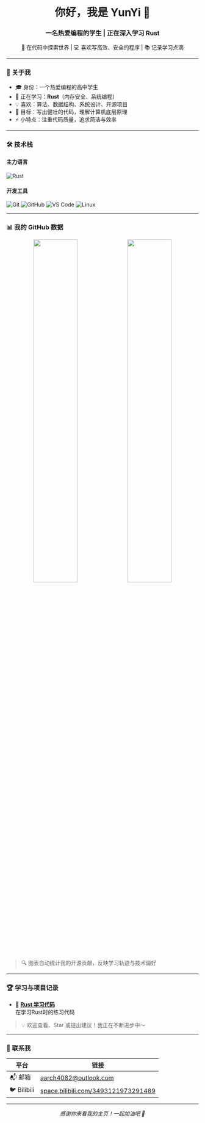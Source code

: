 <h1 align="center">你好，我是 <b>YunYi</b> 👋</h1>
<h3 align="center">一名热爱编程的学生 | 正在深入学习 Rust</h3>

<p align="center">
  🌱 在代码中探索世界 | 💻 喜欢写高效、安全的程序 | 📚 记录学习点滴
</p>

---

### 🧩 关于我

- 🎓 身份：一个热爱编程的高中学生
- 🔧 正在学习：**Rust**（内存安全、系统编程）
- 💡 喜欢：算法、数据结构、系统设计、开源项目
- 📝 目标：写出健壮的代码，理解计算机底层原理
- ⚡ 小特点：注重代码质量，追求简洁与效率

---

### 🛠️ 技术栈

#### 主力语言
![Rust](https://img.shields.io/badge/-Rust-000000?style=for-the-badge&logo=rust&logoColor=white)

#### 开发工具
![Git](https://img.shields.io/badge/-Git-F05032?style=for-the-badge&logo=git&logoColor=white)
![GitHub](https://img.shields.io/badge/-GitHub-181717?style=for-the-badge&logo=github&logoColor=white)
![VS Code](https://img.shields.io/badge/-VS_Code-007ACC?style=for-the-badge&logo=visual-studio-code&logoColor=white)
![Linux](https://img.shields.io/badge/-Linux-FCC624?style=for-the-badge&logo=linux&logoColor=black)

---

### 📊 我的 GitHub 数据

<div align="center">
  <img src="https://github-readme-stats.vercel.app/api?username=YunYi-zyi&show_icons=true&theme=radical&border_radius=10" width="48%" />
  <img src="https://github-readme-stats.vercel.app/api/top-langs/?username=YunYi-zyi&layout=compact&theme=radical&border_radius=10" width="48%" />
</div>

> 🔍 图表自动统计我的开源贡献，反映学习轨迹与技术偏好

---

### 🏆 学习与项目记录
- 🧩 **[Rust 学习代码](https://github.com/YunYi-zyi/learn_rust)**  
  在学习Rust时的练习代码

> 💡 欢迎查看、Star 或提出建议！我正在不断进步中～

---

### 🤝 联系我

| 平台       | 链接 |
|------------|------|
| 📬 邮箱     | [aarch4082@outlook.com](mailto:aarch4082@outlook.com) |
| 🐦 Bilibili | [space.bilibili.com/3493121973291489](https://space.bilibili.com/3493121973291489) |

---

<p align="center">
  <i>感谢你来看我的主页！一起加油吧 💪</i>
</p>
